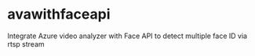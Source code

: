 # avawithfaceapi
Integrate Azure video analyzer with Face API to detect multiple face ID via rtsp stream

